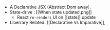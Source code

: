 - A Declarative JSX (Abstract Dom away).
- State-drive : [[When state updated.png]]
    - React `re-renders` UI on [[state]] update
- Liberrary
Related: [[Declarative Vs Imparative]], 